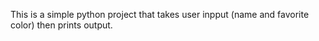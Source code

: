 This is a simple python project that takes user inpput (name and favorite color) then prints output.
